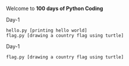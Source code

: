Welcome to **100 days of Python Coding**

Day-1
    
    hello.py [printing hello world]
    flag.py [drawing a country flag using turtle]
    
Day-1

    flag.py [drawing a country flag using turtle]
    